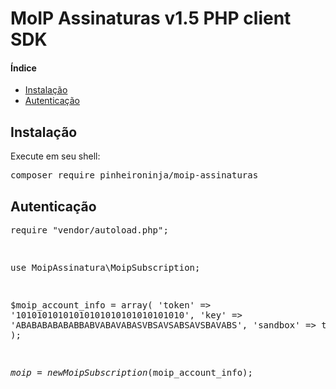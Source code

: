 <h1>MoIP Assinaturas v1.5 PHP client SDK</h1>

<h4>Índice</h4>
<ul>
  <li><a href="#section-installation">Instalação</a></li>
  <li><a href="#section-autentication">Autenticação</a></li>
</ul>

<h2 id="section-installation">Instalação</h4>
<p>Execute em seu shell:</p>
<pre>composer require pinheironinja/moip-assinaturas</pre>

<h2 id="section-autentication">Autenticação</h2>
<pre>
<?php

require "vendor/autoload.php";

use MoipAssinatura\MoipSubscription;

$moip_account_info = array(
	'token' => '10101010101010101010101010101010',
	'key' => 'ABABABABABABBABVABAVABASVBSAVSABSAVSBAVABS',
	'sandbox' => true
);

$moip = new MoipSubscription($moip_account_info);
</pre>